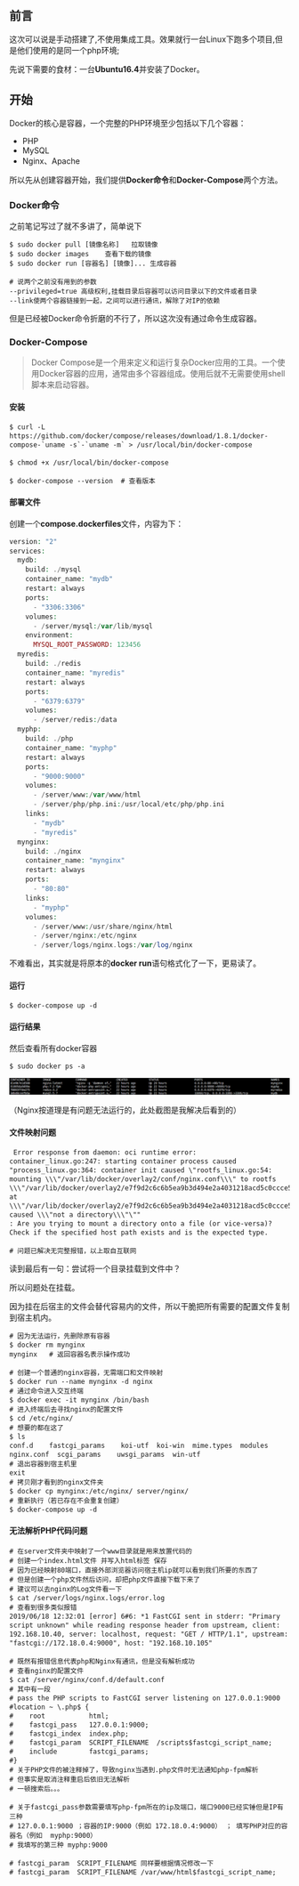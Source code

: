 ## 前言

这次可以说是手动搭建了,不使用集成工具。效果就行一台Linux下跑多个项目,但是他们使用的是同一个php环境;

先说下需要的食材：一台**Ubuntu16.4**并安装了Docker。



## 开始

Docker的核心是容器，一个完整的PHP环境至少包括以下几个容器：

* PHP
* MySQL
* Nginx、Apache

所以先从创建容器开始，我们提供**Docker命令**和**Docker-Compose**两个方法。



###  Docker命令

之前笔记写过了就不多讲了，简单说下

```shell
$ sudo docker pull [镜像名称]   拉取镜像
$ sudo docker images 	查看下载的镜像
$ sudo docker run [容器名] [镜像]... 生成容器

# 说两个之前没有用到的参数
--privileged=true 高级权利,挂载目录后容器可以访问目录以下的文件或者目录
--link使两个容器链接到一起，之间可以进行通讯，解除了对IP的依赖
```



但是已经被Docker命令折磨的不行了，所以这次没有通过命令生成容器。



### Docker-Compose

> Docker Compose是一个用来定义和运行复杂Docker应用的工具。一个使用Docker容器的应用，通常由多个容器组成。使用后就不无需要使用shell脚本来启动容器。 

#### 安装



```shell
$ curl -L https://github.com/docker/compose/releases/download/1.8.1/docker-compose-`uname -s`-`uname -m` > /usr/local/bin/docker-compose

$ chmod +x /usr/local/bin/docker-compose

$ docker-compose --version  # 查看版本
```



#### 部署文件

创建一个**compose.dockerfiles**文件，内容为下：

```PHP
version: "2"
services:
  mydb:
    build: ./mysql
    container_name: "mydb"
    restart: always
    ports:
      - "3306:3306"
    volumes:
      - /server/mysql:/var/lib/mysql
    environment:
      MYSQL_ROOT_PASSWORD: 123456
  myredis:
    build: ./redis
    container_name: "myredis"
    restart: always
    ports:
      - "6379:6379"
    volumes:
      - /server/redis:/data
  myphp:
    build: ./php
    container_name: "myphp"
    restart: always
    ports:
      - "9000:9000"
    volumes:
      - /server/www:/var/www/html
      - /server/php/php.ini:/usr/local/etc/php/php.ini
    links:
      - "mydb"
      - "myredis"
  mynginx:
    build: ./nginx
    container_name: "mynginx"
    restart: always
    ports:
      - "80:80"
    links:
      - "myphp"
    volumes:
      - /server/www:/usr/share/nginx/html
      - /server/nginx:/etc/nginx
      - /server/logs/nginx.logs:/var/log/nginx
```



不难看出，其实就是将原本的**docker run**语句格式化了一下，更易读了。

#### 运行

```shell
$ docker-compose up -d
```



#### 运行结果

然后查看所有docker容器

```shell
$ sudo docker ps -a
```

![1560905775440](../static/1560905775440.png)

（Nginx按道理是有问题无法运行的，此处截图是我解决后看到的）



#### 文件映射问题

```shell
 Error response from daemon: oci runtime error: container_linux.go:247: starting container process caused "process_linux.go:364: container init caused \"rootfs_linux.go:54: mounting \\\"/var/lib/docker/overlay2/conf/nginx.conf\\\" to rootfs \\\"/var/lib/docker/overlay2/e7f9d2c6c6b5ea9b3d494e2a4031218acd5c0ccce5225faab2b851d657eedfd6/merged\\\" at \\\"/var/lib/docker/overlay2/e7f9d2c6c6b5ea9b3d494e2a4031218acd5c0ccce5225faab2b851d657eedfd6/merged/etc/nginx/nginx.conf\\\" caused \\\"not a directory\\\"\""
: Are you trying to mount a directory onto a file (or vice-versa)? Check if the specified host path exists and is the expected type.

# 问题已解决无完整报错，以上取自互联网
```



读到最后有一句：尝试将一个目录挂载到文件中？

所以问题处在挂载。

因为挂在后宿主的文件会替代容易内的文件，所以干脆把所有需要的配置文件复制到宿主机内。

```SHELL
# 因为无法运行，先删除原有容器
$ docker rm mynginx
mynginx   # 返回容器名表示操作成功

# 创建一个普通的nginx容器，无需端口和文件映射
$ docker run --name mynginx -d nginx
# 通过命令进入交互终端
$ docker exec -it mynginx /bin/bash
# 进入终端后去寻找nginx的配置文件
$ cd /etc/nginx/ 
# 想要的都在这了
$ ls
conf.d    fastcgi_params    koi-utf  koi-win  mime.types  modules  nginx.conf  scgi_params    uwsgi_params  win-utf
# 退出容器到宿主机里
exit
# 拷贝刚才看到的nginx文件夹
$ docker cp mynginx:/etc/nginx/ server/nginx/
# 重新执行（若已存在不会重复创建）
$ docker-compose up -d
```



#### 无法解析PHP代码问题



```shell
# 在server文件夹中映射了一个www目录就是用来放置代码的
# 创建一个index.html文件 并写入html标签 保存
# 因为已经映射80端口，直接外部浏览器访问宿主机ip就可以看到我们所要的东西了
# 但是创建一个php文件然后访问，却把php文件直接下载下来了
# 建议可以去nginx的Log文件看一下
$ cat /server/logs/nginx.logs/error.log
# 查看到很多类似报错
2019/06/18 12:32:01 [error] 6#6: *1 FastCGI sent in stderr: "Primary script unknown" while reading response header from upstream, client: 192.168.10.40, server: localhost, request: "GET / HTTP/1.1", upstream: "fastcgi://172.18.0.4:9000", host: "192.168.10.105"

# 既然有报错信息代表php和Nginx有通讯，但是没有解析成功
# 查看nginx的配置文件
$ cat /server/nginx/conf.d/default.conf
# 其中有一段
# pass the PHP scripts to FastCGI server listening on 127.0.0.1:9000
#location ~ \.php$ {
#    root           html;
#    fastcgi_pass   127.0.0.1:9000;
#    fastcgi_index  index.php;
#    fastcgi_param  SCRIPT_FILENAME  /scripts$fastcgi_script_name;
#    include        fastcgi_params;
#}
# 关于PHP文件的被注释掉了，导致nginx当遇到.php文件时无法通知php-fpm解析
# 但事实是取消注释重启后依旧无法解析
# 一顿搜索后。。。

# 关于fastcgi_pass参数需要填写php-fpm所在的ip及端口，端口9000已经实锤但是IP有三种
# 127.0.0.1:9000 ；容器的IP:9000（例如 172.18.0.4:9000） ； 填写PHP对应的容器名（例如  myphp:9000）
# 我填写的第三种 myphp:9000

# fastcgi_param  SCRIPT_FILENAME 同样要根据情况修改一下
# fastcgi_param  SCRIPT_FILENAME /var/www/html$fastcgi_script_name;
```



